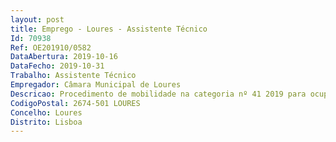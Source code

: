 ```yaml
--- 
layout: post
title: Emprego - Loures - Assistente Técnico
Id: 70938
Ref: OE201910/0582
DataAbertura: 2019-10-16
DataFecho: 2019-10-31
Trabalho: Assistente Técnico
Empregador: Câmara Municipal de Loures
Descricao: Procedimento de mobilidade na categoria nº 41 2019 para ocupação de dois postos de trabalho na categoria de Assistente Técnico para a Divisão de Atendimento, Informação e Comunicação para o Gabinete de Planeamento de Comunicação.
CodigoPostal: 2674-501 LOURES
Concelho: Loures
Distrito: Lisboa
--- 
```

